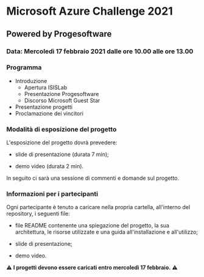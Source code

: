 # Microsoft Azure Challenge 2021
## Powered by Progesoftware


### Data: Mercoledì 17 febbraio 2021 dalle ore 10.00 alle ore 13.00


### Programma
- Introduzione
    - Apertura ISISLab
    - Presentazione Progesoftware
    - Discorso Microsoft Guest Star
- Presentazione progetti
- Proclamazione dei vincitori

### Modalità di esposizione del progetto

L'esposizione del progetto dovrà prevedere:

- slide di presentazione (durata 7 min);

- demo video (durata 2 min).

In seguito ci sarà una sessione di commenti e domande sul progetto.

### Informazioni per i partecipanti

Ogni partecipante è tenuto a caricare nella propria cartella, all'interno del repository, i seguenti file:

- file README contenente una spiegazione del progetto, la sua architettura, le risorse utilizzate e una guida all'installazione e all'utilizzo;

- slide di presentazione;

- demo video.

⚠️ **I progetti devono essere caricati entro mercoledì 17 febbraio.** ⚠️
